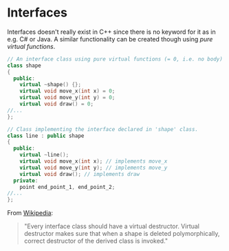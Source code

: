 # Interfaces

Interfaces doesn't really exist in C++ since there is no keyword for it as in e.g. C# or Java. A similar functionality can be created though using _pure virtual functions_.

```cpp
// An interface class using pure virtual functions (= 0, i.e. no body)
class shape
{
  public:
    virtual ~shape() {};
    virtual void move_x(int x) = 0;
    virtual void move_y(int y) = 0;
    virtual void draw() = 0;
//...
};

// Class implementing the interface declared in 'shape' class.
class line : public shape
{
  public:
    virtual ~line();
    virtual void move_x(int x); // implements move_x
    virtual void move_y(int y); // implements move_y
    virtual void draw(); // implements draw
  private:
    point end_point_1, end_point_2;
//...
};
```

From [Wikipedia](https://en.wikibooks.org/wiki/More_C%2B%2B_Idioms/Interface_Class):

> "Every interface class should have a virtual destructor. Virtual destructor makes sure that when a shape is deleted polymorphically, correct destructor of the derived class is invoked."
